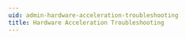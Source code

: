 ```yaml
---
uid: admin-hardware-acceleration-troubleshooting
title: Hardware Acceleration Troubleshooting
---
```

